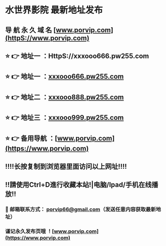 # 水世界影院 最新地址发布 
## 导 航 永 久 域 名 [www.porvip.com](httpS://www.porvip.com)
## ⭐️ 👉 地址一 ：HttpS://xxxooo666.pw255.com
## ⭐️ 👉 地址一 ：[xxxooo666.pw255.com](httpS://xxxooo666.pw255.com)
## ⭐️ 👉 地址二 ：[xxxooo888.pw255.com](httpS://xxxooo888.pw255.com)
## ⭐️ 👉 地址三 ：[xxxooo999.pw255.com](httpS://xxxooo999.pw255.com)
## ⭐️ 👉 备用导航 ：[www.porvip.com](https://www.porvip.com)
## ‼️‼️长按复制到浏览器里面访问以上网址‼️‼️
## ‼️請使用Ctrl+D進行收藏本站!|电脑/Ipad/手机在线播放‼️
### 📧 邮箱联系方式： <porvip66@gmail.com>（发送任意内容获取最新地址）
### 谨记永久发布页哦 ！[www.porvip.com](https://www.porvip.com)